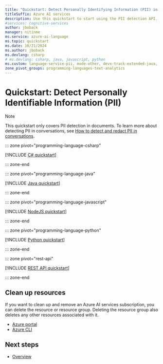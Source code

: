 ```yaml
---
title: "Quickstart: Detect Personally Identifying Information (PII) in text"
titleSuffix: Azure AI services
description: Use this quickstart to start using the PII detection API.
#services: cognitive-services
author: jboback
manager: nitinme
ms.service: azure-ai-language
ms.topic: quickstart
ms.date: 10/21/2024
ms.author: jboback
ms.devlang: csharp
# ms.devlang: csharp, java, javascript, python
ms.custom: language-service-pii, mode-other, devx-track-extended-java, devx-track-js, devx-track-python
zone_pivot_groups: programming-languages-text-analytics
---
```


# Quickstart: Detect Personally Identifiable Information (PII)

> [!NOTE]
> This quickstart only covers PII detection in documents. To learn more about detecting PII in conversations, see [How to detect and redact PII in conversations](how-to-call-for-conversations.md).

::: zone pivot="programming-language-csharp"

[!INCLUDE [C# quickstart](includes/quickstarts/csharp-sdk.md)]

::: zone-end

::: zone pivot="programming-language-java"

[!INCLUDE [Java quickstart](includes/quickstarts/java-sdk.md)]

::: zone-end

::: zone pivot="programming-language-javascript"

[!INCLUDE [NodeJS quickstart](includes/quickstarts/nodejs-sdk.md)]

::: zone-end

::: zone pivot="programming-language-python"

[!INCLUDE [Python quickstart](includes/quickstarts/python-sdk.md)]

::: zone-end

::: zone pivot="rest-api"

[!INCLUDE [REST API quickstart](includes/quickstarts/rest-api.md)]

::: zone-end

## Clean up resources

If you want to clean up and remove an Azure AI services subscription, you can delete the resource or resource group. Deleting the resource group also deletes any other resources associated with it.

* [Azure portal](../../multi-service-resource.md?pivots=azportal#clean-up-resources)
* [Azure CLI](../../multi-service-resource.md?pivots=azcli#clean-up-resources)



## Next steps

* [Overview](overview.md)
